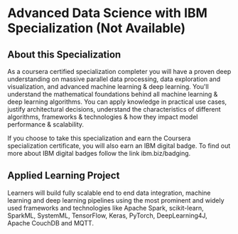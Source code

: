 # Advanced Data Science with IBM Specialization (Not Available)

## About this Specialization


As a coursera certified specialization completer you will have a proven deep understanding on massive parallel  data processing, data exploration and visualization, and advanced  machine learning & deep learning. You'll understand the  mathematical foundations behind all machine learning & deep learning  algorithms. You can apply knowledge in practical use cases, justify  architectural decisions, understand the characteristics of  different algorithms, frameworks & technologies & how they  impact model performance & scalability.

If you choose to take this specialization and earn the Coursera specialization certificate, you will also earn an IBM digital badge.  To find out more about IBM digital badges follow the link ibm.biz/badging.
## Applied Learning Project

Learners will build fully scalable end to end data integration, machine learning and deep learning pipelines using the most prominent and widely used frameworks and technologies like Apache Spark, scikit-learn, SparkML, SystemML, TensorFlow, Keras, PyTorch, DeepLearning4J, Apache CouchDB and MQTT.
